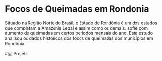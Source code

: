 # Focos de Queimadas em Rondonia
Situado na Região Norte do Brasil, o Estado de Rondônia é um dos estados que completam a Amazônia Legal e assim como os demais, sofre com aumento de queimadas em certos períodos mensais do ano. Este estudo analisou os dados históricos dos focos de queimadas dos municípios em Rondônia.

#💻 Projeto

